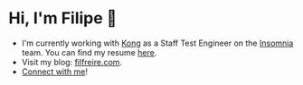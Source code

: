 # Hi, I'm Filipe 👋

- I'm currently working with [Kong](https://konghq.com) as a Staff Test Engineer on the [Insomnia](https://github.com/Kong/insomnia) team. You can find my resume [here](https://filfreire.com/cv.pdf).
- Visit my blog: [filfreire.com](https://filfreire.com). 
- [Connect with me](https://filfreire.com/connect/)!


